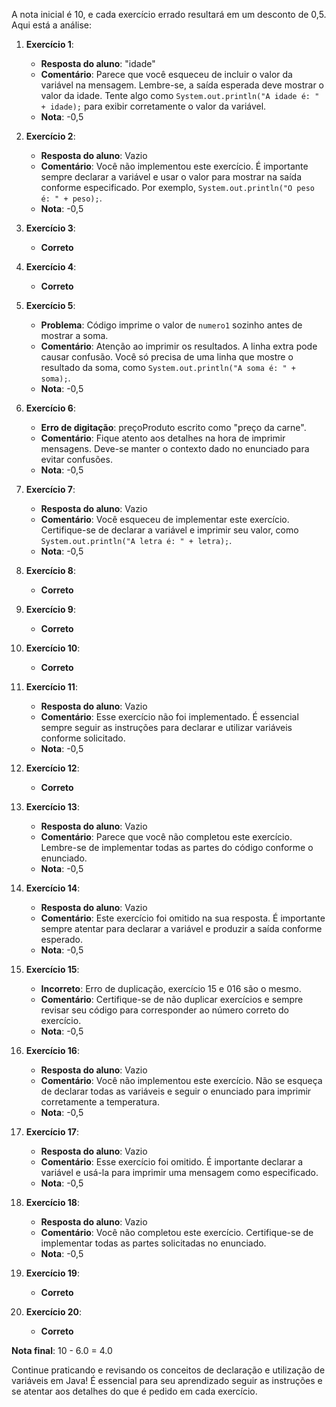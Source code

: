 A nota inicial é 10, e cada exercício errado resultará em um desconto de 0,5. Aqui está a análise:

1. **Exercício 1**:
   - **Resposta do aluno**: "idade"
   - **Comentário**: Parece que você esqueceu de incluir o valor da variável na mensagem. Lembre-se, a saída esperada deve mostrar o valor da idade. Tente algo como `System.out.println("A idade é: " + idade);` para exibir corretamente o valor da variável.
   - **Nota**: -0,5

2. **Exercício 2**:
   - **Resposta do aluno**: Vazio
   - **Comentário**: Você não implementou este exercício. É importante sempre declarar a variável e usar o valor para mostrar na saída conforme especificado. Por exemplo, `System.out.println("O peso é: " + peso);`.
   - **Nota**: -0,5

3. **Exercício 3**:
   - **Correto**

4. **Exercício 4**:
   - **Correto**

5. **Exercício 5**:
   - **Problema**: Código imprime o valor de `numero1` sozinho antes de mostrar a soma.
   - **Comentário**: Atenção ao imprimir os resultados. A linha extra pode causar confusão. Você só precisa de uma linha que mostre o resultado da soma, como `System.out.println("A soma é: " + soma);`.
   - **Nota**: -0,5

6. **Exercício 6**:
   - **Erro de digitação**: preçoProduto escrito como "preço da carne".
   - **Comentário**: Fique atento aos detalhes na hora de imprimir mensagens. Deve-se manter o contexto dado no enunciado para evitar confusões.
   - **Nota**: -0,5

7. **Exercício 7**:
   - **Resposta do aluno**: Vazio
   - **Comentário**: Você esqueceu de implementar este exercício. Certifique-se de declarar a variável e imprimir seu valor, como `System.out.println("A letra é: " + letra);`.
   - **Nota**: -0,5

8. **Exercício 8**:
   - **Correto**

9. **Exercício 9**:
   - **Correto**

10. **Exercício 10**:
    - **Correto**

11. **Exercício 11**:
    - **Resposta do aluno**: Vazio
    - **Comentário**: Esse exercício não foi implementado. É essencial sempre seguir as instruções para declarar e utilizar variáveis conforme solicitado.
    - **Nota**: -0,5

12. **Exercício 12**:
    - **Correto**

13. **Exercício 13**:
    - **Resposta do aluno**: Vazio
    - **Comentário**: Parece que você não completou este exercício. Lembre-se de implementar todas as partes do código conforme o enunciado.
    - **Nota**: -0,5

14. **Exercício 14**:
    - **Resposta do aluno**: Vazio
    - **Comentário**: Este exercício foi omitido na sua resposta. É importante sempre atentar para declarar a variável e produzir a saída conforme esperado.
    - **Nota**: -0,5

15. **Exercício 15**:
    - **Incorreto**: Erro de duplicação, exercício 15 e 016 são o mesmo.
    - **Comentário**: Certifique-se de não duplicar exercícios e sempre revisar seu código para corresponder ao número correto do exercício.
    - **Nota**: -0,5

16. **Exercício 16**:
    - **Resposta do aluno**: Vazio
    - **Comentário**: Você não implementou este exercício. Não se esqueça de declarar todas as variáveis e seguir o enunciado para imprimir corretamente a temperatura.
    - **Nota**: -0,5

17. **Exercício 17**:
    - **Resposta do aluno**: Vazio
    - **Comentário**: Esse exercício foi omitido. É importante declarar a variável e usá-la para imprimir uma mensagem como especificado.
    - **Nota**: -0,5

18. **Exercício 18**:
    - **Resposta do aluno**: Vazio
    - **Comentário**: Você não completou este exercício. Certifique-se de implementar todas as partes solicitadas no enunciado.
    - **Nota**: -0,5

19. **Exercício 19**:
    - **Correto**

20. **Exercício 20**:
    - **Correto**

**Nota final**: 10 - 6.0 = 4.0

Continue praticando e revisando os conceitos de declaração e utilização de variáveis em Java! É essencial para seu aprendizado seguir as instruções e se atentar aos detalhes do que é pedido em cada exercício.
